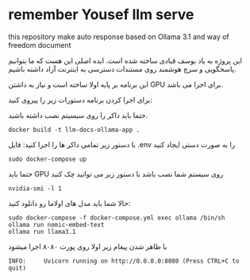 # remember Yousef llm serve
this repository make auto response based on Ollama 3.1 and way of freedom document

این پروژه به یاد یوسف قبادی ساخته شده است.
ایده اصلی این هست که ما بتوانیم پاسخگویی و سرچ هوشمند روی مستندات دسترسی به اینترنت آزاد داشته باشیم.


این برنامه بر پایه اولا ساخته است و نیاز به داشتن GPU برای اجرا می باشد.

برای اجرا کردن برنامه دستورات زیر را پیروی کنید:

حتما باید داکر را روی سیسیتم نصب داشته باشید.

```
docker build -t llm-docs-ollama-app .
```

با دستور زیر تمامی داکر ها را اجرا کنید:
فایل .env را به صورت دستی ایجاد کنید

```
sudo docker-compose up
```

 حتما باید GPU روی سیستم شما نصب باشد با دستور زیر می توانید چک کنید

```
nvidia-smi -l 1
```

حالا شما باید مدل های اولاما رو دانلود کنید:

```
sudo docker-compose -f docker-compose.yml exec ollama /bin/sh 
ollama run nomic-embed-text
ollama run llama3.1
```

با ظاهر شدن پیغام زیر اولا روی پورت ۸۰۸۰ اجرا میشود

```
INFO:     Uvicorn running on http://0.0.0.0:8080 (Press CTRL+C to quit)
```